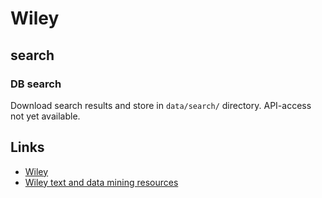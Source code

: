 # Wiley

## search

### DB search

Download search results and store in `data/search/` directory. API-access not yet available.

## Links

- [Wiley](https://onlinelibrary.wiley.com/)
- [Wiley text and data mining resources](https://onlinelibrary.wiley.com/library-info/resources/text-and-datamining)

